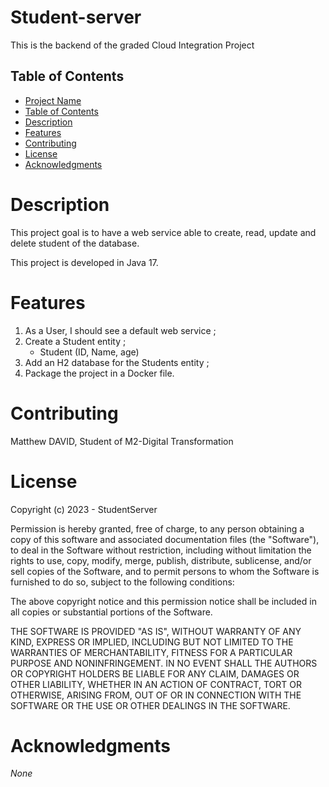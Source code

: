 # Student-server

This is the backend of the graded Cloud Integration Project

## Table of Contents

- [Project Name](#Student-server)
- [Table of Contents](#table-of-contents)
- [Description](#description)
- [Features](#features)
- [Contributing](#contributing)
- [License](#license)
- [Acknowledgments](#acknowledgments)

# Description

This project goal is to have a web service able to create, read, update and delete student of the database.

This project is developed in Java 17.

# Features

1. As a User, I should see a default web service ;
2. Create a Student entity ;
   - Student (ID, Name, age)
3. Add an H2 database for the Students entity ;
4. Package the project in a Docker file.

# Contributing

Matthew DAVID, Student of M2-Digital Transformation

# License

Copyright (c) 2023 - StudentServer

Permission is hereby granted, free of charge, to any person obtaining a copy of this software and associated documentation files (the "Software"), to deal in the Software without restriction, including without limitation the rights to use, copy, modify, merge, publish, distribute, sublicense, and/or sell copies of the Software, and to permit persons to whom the Software is furnished to do so, subject to the following conditions:

The above copyright notice and this permission notice shall be included in all copies or substantial portions of the Software.

THE SOFTWARE IS PROVIDED "AS IS", WITHOUT WARRANTY OF ANY KIND, EXPRESS OR IMPLIED, INCLUDING BUT NOT LIMITED TO THE WARRANTIES OF MERCHANTABILITY, FITNESS FOR A PARTICULAR PURPOSE AND NONINFRINGEMENT. IN NO EVENT SHALL THE AUTHORS OR COPYRIGHT HOLDERS BE LIABLE FOR ANY CLAIM, DAMAGES OR OTHER LIABILITY, WHETHER IN AN ACTION OF CONTRACT, TORT OR OTHERWISE, ARISING FROM, OUT OF OR IN CONNECTION WITH THE SOFTWARE OR THE USE OR OTHER DEALINGS IN THE SOFTWARE.

# Acknowledgments

_None_